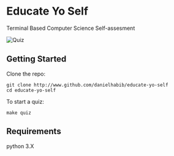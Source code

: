 # Educate Yo Self
Terminal Based Computer Science Self-assesment

![Quiz](https://media.giphy.com/media/l0MYvKnkPhgpjwg0M/source.gif)

## Getting Started
Clone the repo:
```
git clone http://www.github.com/danielhabib/educate-yo-self
cd educate-yo-self
```

To start a quiz:
```
make quiz
```

## Requirements
python 3.X
